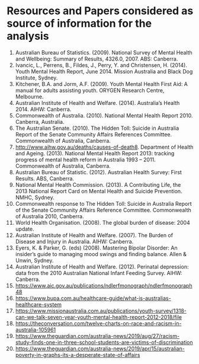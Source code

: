 # Resources and Papers considered as source of information for the analysis

1. Australian Bureau of Statistics. (2009). National Survey of Mental Health and Wellbeing: Summary of Results, 4326.0, 2007. ABS: Canberra.
2. Ivancic, L., Perrens, B., Fildes, J., Perry, Y. and Christensen, H. (2014). Youth Mental Health Report, June 2014. Mission Australia and Black Dog Institute, Sydney. 
3. Kitchener, B.A. and Jorm, A.F. (2009). Youth Mental Health First Aid: A manual for adults assisting youth. ORYGEN Research Centre, Melbourne.
4. Australian Institute of Health and Welfare. (2014). Australia’s Health 2014. AIHW: Canberra. 
5. Commonwealth of Australia. (2010). National Mental Health Report 2010. Canberra, Australia.
6. The Australian Senate. (2010). The Hidden Toll: Suicide in Australia Report of the Senate Community Affairs References Committee. Commonwealth of Australia, Canberra.
7. http://www.aihw.gov.au/deaths/causes-of-death8. Department of Health and Ageing. (2013). National Mental Health Report 2013: tracking progress of mental health reform in Australia 1993 – 2011. Commonwealth of Australia, Canberra.
9. Australian Bureau of Statistic. (2012). Australian Health Survey: First Results. ABS, Canberra. 
10. National Mental Health Commission. (2013). A Contributing Life, the 2013 National Report Card on Mental Health and Suicide Prevention. NMHC, Sydney. 
11. Commonwealth response to The Hidden Toll: Suicide in Australia Report of the Senate Community Affairs Reference Committee. Commonwealth of Australia 2010, Canberra.
12. World Health Organisation. (2008). The global burden of disease: 2004 update.
13. Australian Institute of Health and Welfare. (2007). The Burden of Disease and Injury in Australia. AIHW: Canberra.
14. Eyers, K. & Parker, G. (eds) (2008). Mastering Bipolar Disorder: An insider’s guide to managing mood swings and finding balance. Allen & Unwin, Sydney.
15. Australian Institute of Health and Welfare. (2012). Perinatal depression: data from the 2010 Australian National Infant Feeding Survey. AIHW: Canberra.
16. https://www.aic.gov.au/publications/ndlerfmonograph/ndlerfmonograph48
17. https://www.bupa.com.au/healthcare-guide/what-is-australias-healthcare-system
18. https://www.missionaustralia.com.au/publications/youth-survey/1318-can-we-talk-seven-year-youth-mental-health-report-2012-2018/file
19. https://theconversation.com/twelve-charts-on-race-and-racism-in-australia-105961
20. https://www.theguardian.com/australia-news/2019/aug/27/racism-study-finds-one-in-three-school-students-are-victims-of-discrimination
21. https://www.theguardian.com/australia-news/2019/apr/15/australian-poverty-in-graphs-its-a-desperate-state-of-affairs
